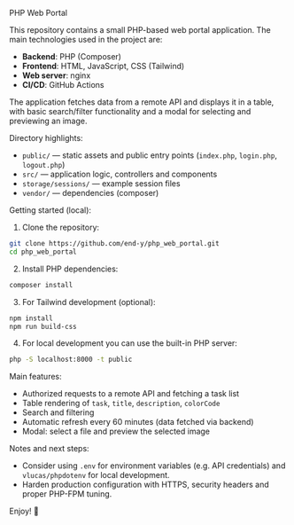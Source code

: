 PHP Web Portal

This repository contains a small PHP-based web portal application. The main technologies used in the project are:

- **Backend**: PHP (Composer)
- **Frontend**: HTML, JavaScript, CSS (Tailwind)
- **Web server**: nginx
- **CI/CD**: GitHub Actions

The application fetches data from a remote API and displays it in a table, with basic search/filter functionality and a modal for selecting and previewing an image.

Directory highlights:

- `public/` — static assets and public entry points (`index.php`, `login.php`, `logout.php`)
- `src/` — application logic, controllers and components
- `storage/sessions/` — example session files
- `vendor/` — dependencies (composer)

Getting started (local):

1. Clone the repository:

```bash
git clone https://github.com/end-y/php_web_portal.git
cd php_web_portal
```

2. Install PHP dependencies:

```bash
composer install
```

3. For Tailwind development (optional):

```bash
npm install
npm run build-css
```

4. For local development you can use the built-in PHP server:

```bash
php -S localhost:8000 -t public
```

Main features:

- Authorized requests to a remote API and fetching a task list
- Table rendering of `task`, `title`, `description`, `colorCode`
- Search and filtering
- Automatic refresh every 60 minutes (data fetched via backend)
- Modal: select a file and preview the selected image

Notes and next steps:

- Consider using `.env` for environment variables (e.g. API credentials) and `vlucas/phpdotenv` for local development.
- Harden production configuration with HTTPS, security headers and proper PHP-FPM tuning.

Enjoy! 🎉
